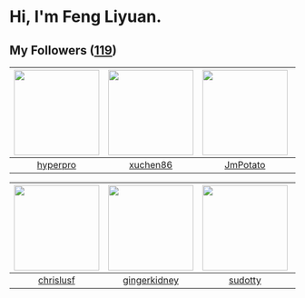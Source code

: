 # Hi, I'm Feng Liyuan.

## My Followers ([119](https://github.com/SunRunAway?tab=followers))

| <img src="https://avatars.githubusercontent.com/u/2445111?v=4" width="150" height="150" /> | <img src="https://avatars.githubusercontent.com/u/39176987?v=4" width="150" height="150" /> | <img src="https://avatars.githubusercontent.com/u/1446531?v=4" width="150" height="150" /> | <img src="https://avatars.githubusercontent.com/u/1459834?v=4" width="150" height="150" /> |
| :----------------------------------------------------------------------------------------: | :-----------------------------------------------------------------------------------------: | :----------------------------------------------------------------------------------------: | :----------------------------------------------------------------------------------------: |
|                           [hyperpro](https://github.com/hyperpro)                          |                           [xuchen86](https://github.com/xuchen86)                           |                           [JmPotato](https://github.com/JmPotato)                          |                        [songjiayang](https://github.com/songjiayang)                       |

| <img src="https://avatars.githubusercontent.com/u/1543151?v=4" width="150" height="150" /> | <img src="https://avatars.githubusercontent.com/u/29295553?v=4" width="150" height="150" /> | <img src="https://avatars.githubusercontent.com/u/4898483?v=4" width="150" height="150" /> | <img src="https://avatars.githubusercontent.com/u/1464115?v=4" width="150" height="150" /> |
| :----------------------------------------------------------------------------------------: | :-----------------------------------------------------------------------------------------: | :----------------------------------------------------------------------------------------: | :----------------------------------------------------------------------------------------: |
|                          [chrislusf](https://github.com/chrislusf)                         |                       [gingerkidney](https://github.com/gingerkidney)                       |                            [sudotty](https://github.com/sudotty)                           |                             [chzyer](https://github.com/chzyer)                            |